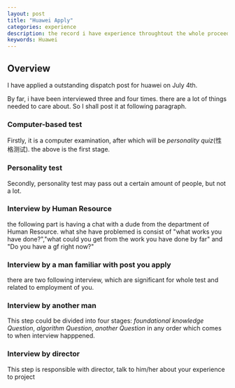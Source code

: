 ```yaml
---
layout: post
title: "Huawei Apply"
categories: experience
description: the record i have experience throughtout the whole proceedings
keywords: Huawei
---
```

## Overview

I have applied a outstanding dispatch post for huawei on July 4th. 

<!--more-->

By far, i have been interviewed three and four times. there are a lot of things needed to care about. So I shall post it at following paragraph.

### Computer-based test

Firstly, it is a computer examination, after which will be *personality quiz*(性格测试). the above is the first stage.

### Personality test

Secondly, personality test may pass out a certain amount of people, but not a lot.

### Interview by Human Resource

the following part is having a chat with a dude from the department of Human Resource. what she have problemed is consist of "what works you have done?","what could you get from the work you have done by far" and "Do you have a gf right now?"

### Interview by a man familiar with post you apply

there are two following interview, which are significant for whole test and related to employment of you.

### Interview by another man

This step could be divided into four stages: *foundational knowledge Question*, *algorithm Question*, *another Question* in any order which comes to when interview happpened.

### Interview by director

This step is responsible with director, talk to him/her about your experience to project
